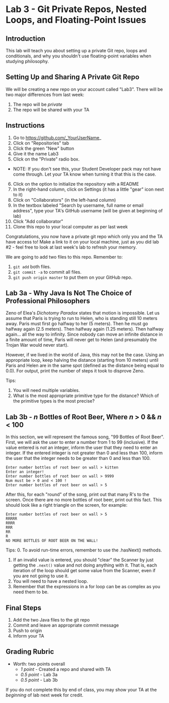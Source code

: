 # Lab 3 - Git Private Repos, Nested Loops, and Floating-Point Issues

## Introduction

This lab will teach you about setting up a private Git repo, loops and conditionals, and why you shouldn't use floating-point variables when studying philosophy.

## Setting Up and Sharing A Private Git Repo

We will be creating a new repo on your account called "Lab3". There will be two major differences from last week:

1. The repo will be _private_
2. The repo will be shared with your TA

## Instructions

1. Go to https://github.com/_YourUserName_
2. Click on "Repositories" tab
3. Click the green "New" button
4. Give it the name Lab3
5. Click on the "Private" radio box.
  * NOTE: If you don't see this, your Student Developer pack may not have come through.  Let your TA know when turning it that this is the case.
6. Click on the option to initialize the repository with a README
7. In the right-hand column, click on Settings (it has a little "gear" icon next to it)
8. Click on "Collaborators" (in the left-hand column)
9. In the textbox labeled "Search by username, full name or email address", type your TA's GitHub username (will be given at beginning of lab)
9. Click "Add collaborator"
8. Clone this repo to your local computer as per last week

Congratulations, you now have a private git repo which only you and the TA have access to!  Make a link to it on your local machine, just as you did lab #2 - feel free to look at last week's lab to refresh your memory.

We are going to add two files to this repo.  Remember to:

1. `git add` both files.
2. `git commit -a` to commit all files.
3. `git push origin master` to put them on your GitHub repo.

## Lab 3a - Why Java Is Not The Choice of Professional Philosophers

Zeno of Elea's _Dichotomy Paradox_ states that motion is impossible.  Let us assume that Paris is trying to run to Helen, who is standing still 10 meters away.  Paris must first go halfway to her (5 meters).  Then he must go halfway again (2.5 meters).  Then halfway again (1.25 meters).  Then halfway again... all the way to infinity.  Since nobody can move an infinite distance in a finite amount of time, Paris will never get to Helen (and presumably the Trojan War would never start).

However, if we lived in the world of Java, this may not be the case.  Using an appropriate loop, keep halving the distance (starting from 10 meters) until Paris and Helen are in the same spot (defined as the distance being equal to 0.0).  For output, print the number of steps it took to disprove Zeno.

Tips:
1. You will need multiple variables.
2. What is the most appropriate primitive type for the distance?  Which of the primitive types is the most precise?

## Lab 3b - _n_ Bottles of Root Beer, Where _n_ > 0 && _n_ < 100

In this section, we will represent the famous song, "99 Bottles of Root Beer".  First, we will ask the user to enter a number from 1 to 99 (inclusive).  If the value entered is _not_ an integer, inform the user that they need to enter an integer.  If the entered integer is not greater than 0 and less than 100, inform the user that the integer needs to be greater than 0 and less than 100.

```
Enter number bottles of root beer on wall > kitten
Enter an integer!
Enter number bottles of root beer on wall > 9999
Num must be > 0 and < 100 !
Enter number bottles of root beer on wall > 5
```

After this, for each "round" of the song, print out that many R's to the screen.  Once there are no more bottles of root beer, print out this fact.  This should look like a right triangle on the screen, for example:

```
Enter number bottles of root beer on wall > 5
RRRRR
RRRR
RRR
RR
R
NO MORE BOTTLES OF ROOT BEER ON THE WALL!
```

Tips:
0. To avoid run-time errors, remember to use the .hasNext() methods.
1. If an invalid value is entered, you should "clear" the Scanner by just getting the `.next()` value and not doing anything with it.  That is, each iteration of the loop should get some value from the Scanner, even if you are not going to use it.
2. You will need to have a nested loop.
3. Remember that the expressions in a for loop can be as complex as you need them to be.

## Final Steps

1. Add the two Java files to the git repo
2. Commit and leave an appropriate commit message
4. Push to origin
5. Inform your TA

## Grading Rubric
* Worth: two points overall
  * _1 point_ - Created a repo and shared with TA
  * _0.5 point_ - Lab 3a
  * _0.5 point_ - Lab 3b

If you do not complete this by end of class, you may show your TA at the _beginning_ of lab next week for credit.